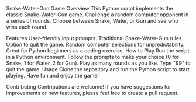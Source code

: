 Snake-Water-Gun Game
Overview
This Python script implements the classic Snake-Water-Gun game. Challenge a random computer opponent in a series of rounds. Choose between Snake, Water, or Gun and see who wins each round.

Features
User-friendly input prompts.
Traditional Snake-Water-Gun rules.
Option to quit the game.
Random computer selections for unpredictability.
Great for Python beginners as a coding exercise.
How to Play
Run the script in a Python environment.
Follow the prompts to make your choice (0 for Snake, 1 for Water, 2 for Gun).
Play as many rounds as you like.
Type "99" to quit the game.
Usage
Clone the repository and run the Python script to start playing. Have fun and enjoy the game!

Contributing
Contributions are welcome! If you have suggestions for improvements or new features, please feel free to create a pull request.
